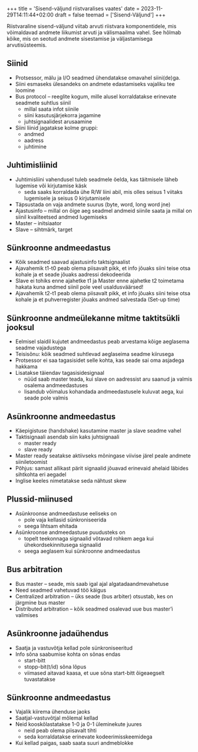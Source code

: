 +++
title = 'Sisend-väljund riistvaralises vaates'
date = 2023-11-29T14:11:44+02:00
draft = false
teemad = ['Sisend-Väljund']
+++

Riistvaraline sisend-väljund viitab arvuti riistvara komponentidele, mis võimaldavad andmete liikumist arvuti ja välismaailma vahel. See hõlmab kõike, mis on seotud andmete sisestamise ja väljastamisega arvutisüsteemis.

Siinid
---------

* Protsessor, mälu ja I/O seadmed ühendatakse omavahel siini(de)ga.
* Siini esmaseks ülesandeks on andmete edastamiseks vajaliku tee loomine
* Bus protocol – reeglite kogum, mille alusel korraldatakse erinevate seadmete suhtlus siinil
    * millal saata infot siinile
    * siini kasutusjärjekorra jagamine
    * juhtsignaalidest arusaamine
* Siini liinid jagatakse kolme gruppi:
    * andmed
    * aadress
    * juhtimine

Juhtimisliinid
------------

* Juhtimisliini vahendusel tuleb seadmele öelda, kas täitmisele läheb lugemise või kirjutamise käsk
    * seda saaks korraldada ühe R/W liini abil, mis olles seisus 1 viitaks lugemisele ja seisus 0 kirjutamisele
* Täpsustada on vaja andmete suurus (byte, word, long word jne)
* Ajastusinfo – millal on õige aeg seadmel andmeid siinile saata ja millal on siinil kvaliteetsed andmed lugemiseks
* Master – initsiaator
* Slave – sihtmärk, target

Sünkroonne andmeedastus
-----------------

* Kõik seadmed saavad ajastusinfo taktsignaalist
* Ajavahemik t1-t0 peab olema piisavalt pikk, et info jõuaks siini teise otsa kohale ja et seade jõuaks aadressi dekodeerida
* Slave ei tohiks enne ajahetke t1 ja Master enne ajahetke t2 toimetama hakata kuna andmed siinil pole veel usaldusväärsed!
* Ajavahemik t2-t1 peab olema piisavalt pikk, et info jõuaks siini teise otsa kohale ja et puhverregister jõuaks andmed salvestada (Set-up time)

Sünkroonne andmeülekanne mitme taktitsükli jooksul
--------------------

* Eelmisel slaidil kujutet andmeedastus peab arvestama kõige aeglasema seadme vajadustega
* Teisisõnu: kõik seadmed suhtlevad aeglaseima seadme kiirusega
* Protsessor ei saa tagasisidet selle kohta, kas seade sai oma asjadega hakkama
* Lisatakse täiendav tagasisidesignaal
    * nüüd saab master teada, kui slave on aadressist aru saanud ja valmis osalema andmeedastuses
    * lisandub võimalus kohandada andmeedastusele kuluvat aega, kui seade pole valmis

Asünkroonne andmeedastus
--------------------

* Käepigistuse (handshake) kasutamine master ja slave seadme vahel
* Taktisignaali asendab siin kaks juhtsignaali
    * master ready
    * slave ready
* Master ready seatakse aktiivseks mõningase viivise järel peale andmete siiniletoomist
* Põhjus: samast allikast pärit signaalid jõuavad erinevaid ahelaid läbides sihtkohta eri aegadel
* Inglise keeles nimetatakse seda nähtust skew 

Plussid-miinused
---------------

* Asünkroonse andmeedastuse eeliseks on
    * pole vaja kellasid sünkroniseerida
    * seega lihtsam ehitada
* Asünkroonse andmeedastuse puudusteks on
    * topelt teekonnaga signaalid võtavad rohkem aega kui ühekordsekinnitusega signaalid
    * seega aeglasem kui sünkroonne andmeedastus

Bus arbitration
---------

* Bus master – seade, mis saab igal ajal algatadaandmevahetuse
* Need seadmed vahetuvad töö käigus
* Centralized arbitration – üks seade (bus arbiter) otsustab, kes on järgmine bus master
* Distributed arbitration – kõik seadmed osalevad uue bus master’i valimises

Asünkroonne jadaühendus
--------------

* Saatja ja vastuvõtja kellad pole sünkroniseeritud
* Info sõna saabumise kohta on sõnas endas
    * start-bitt
    * stopp-bit(t/id) sõna lõpus
    * viimased aitavad kaasa, et uue sõna start-bitt õigeaegselt tuvastatakse

Sünkroonne andmeedastus
--------------------

* Vajalik kiirema ühenduse jaoks
* Saatjal-vastuvõtjal mõlemal kellad
* Neid kooskõlastatakse 1-0 ja 0-1 üleminekute juures
    * neid peab olema piisavalt tihti
    * seda korraldatakse erinevate kodeerimisskeemidega
* Kui kellad paigas, saab saata suuri andmeblokke
